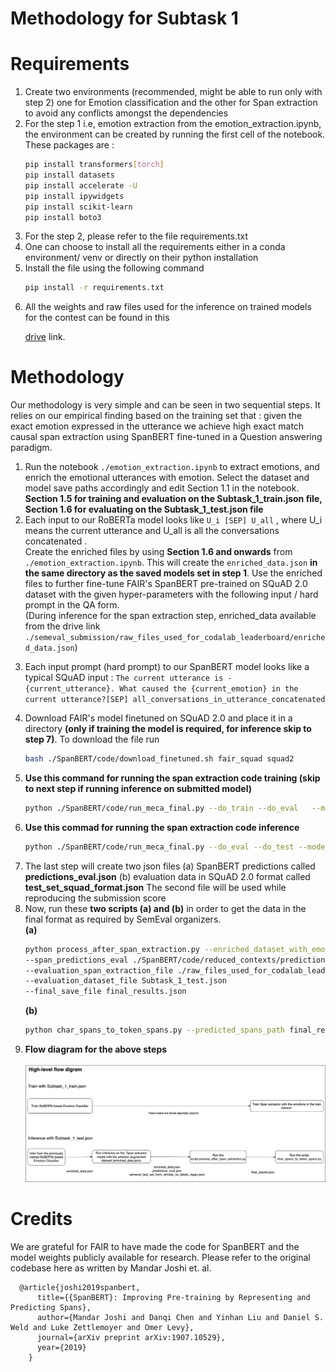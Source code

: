 <h1> Methodology for Subtask 1 </h1>

<h1> Requirements </h1>
<ol>
<li> Create two environments (recommended, might be able to run only with step 2) one for Emotion classification and the other for Span extraction to avoid any conflicts amongst the dependencies</li>
<li> For the step 1 i.e, emotion extraction from the emotion_extraction.ipynb, the environment can be created by running the first cell of the notebook. <br/>These packages are :

```bash
pip install transformers[torch]
pip install datasets
pip install accelerate -U
pip install ipywidgets
pip install scikit-learn
pip install boto3
```

</li>
  <li>For the step 2, please refer to the file requirements.txt</li>  
<li>One can choose to install all the requirements either in a conda environment/ venv or directly on their python installation</li>

  <li>Install the file using the following command 

```bash 
pip install -r requirements.txt
```
</li>
<li>
All the weights and raw files used for the inference on trained models for the contest can be found in this 

[drive](https://drive.google.com/drive/folders/14kVF4-6L0wu5SGkPyUQTS8PCm0uuNjyO?usp=drive_link) link.
</li>
</ol>

<h1> Methodology </h1>
<p> Our methodology is very simple and can be seen in two sequential steps. It relies on our empirical finding based on the training set that : given the exact emotion expressed in the utterance we achieve high exact match causal span extraction using SpanBERT fine-tuned in a Question answering paradigm.
<ol>
  <li>Run the notebook <code>./emotion_extraction.ipynb</code> to extract emotions, and enrich the emotional utterances with emotion. Select the dataset and model save paths accordingly and edit Section 1.1 in the notebook. <b>Section 1.5 for training and evaluation on the Subtask_1_train.json file, Section 1.6 for evaluating on the Subtask_1_test.json file</b> </li>
  <li>Each input to our RoBERTa model looks like <code>U_i [SEP] U_all</code> , where U_i means the current utterance and U_all is all the conversations concatenated .</li> 
  Create the enriched files by using <b>Section 1.6 and onwards</b> from <code>./emotion_extraction.ipynb</code>. This will create the <code>enriched_data.json</code> <b>in the same directory as the saved models set in step 1</b>. Use the enriched files to further fine-tune FAIR's SpanBERT pre-trained on SQuAD 2.0 dataset with the given hyper-parameters with the following input / hard prompt in the QA form. <br />(During inference for the span extraction step, enriched_data available from the drive link <code>./semeval_submission/raw_files_used_for_codalab_leaderboard/enriched_data.json</code>) </li>
  <li><p>Each input prompt (hard prompt) to our SpanBERT model looks like a typical SQuAD input : <code>The current utterance is - {current_utterance}. What caused the {current_emotion} in the current utterance?[SEP] all_conversations_in_utterance_concatenated</code> </p></li>
  <li> Download FAIR's model finetuned on SQuAD 2.0 and place it in a directory <b>(only if training the model is required, for inference skip to step 7)</b>. To download the file run 

```bash 
bash ./SpanBERT/code/download_finetuned.sh fair_squad squad2  
``` 
</li>
  <li> <b>Use this command for running the span extraction code training (skip to next step if running inference on submitted model)</b> 

```bash
python ./SpanBERT/code/run_meca_final.py --do_train --do_eval   --model fair_squad/squad2 --train_file Subtask_1_train.json --train_batch_size 12 --eval_batch_size 12 --learning_rate 2e-5 --num_train_epochs 5 --max_seq_length 400 --doc_stride 128 --eval_metric f1 --output_dir meca_final_train
```
</li>
<li> <b>Use this commad for running the span extraction code inference </b> 

```bash
python ./SpanBERT/code/run_meca_final.py --do_eval --do_test --model span_model_rc --train_file ./raw_files_used_for_codalab_leaderboard/enriched_data.json --train_batch_size 12 --eval_batch_size 12 --learning_rate 2e-5 --num_train_epochs 5 --max_seq_length 400 --doc_stride 128 --eval_metric f1 --output_dir meca_final_eval_submission
```

</li>
<li> The last step will create two json files (a) SpanBERT predictions called <b>predictions_eval.json</b> (b) evaluation data in SQuAD 2.0 format called <b>test_set_squad_format.json</b> The second file will be used while reproducing the submission score</li>
<li> Now, run these <b>two scripts (a) and (b)</b> in order to get the data in the final format as required by SemEval organizers. <br />
<b>(a)</b> 

```bash
python process_after_span_extraction.py --enriched_dataset_with_emotion ./raw_files_used_for_codalab_leaderboard/enriched_data.json 
--span_predictions_eval ./SpanBERT/code/reduced_contexts/predictions_eval.json
--evaluation_span_extraction_file ./raw_files_used_for_codalab_leaderboard/semeval_test_set_from_remote_no_labels_regen.json
--evaluation_dataset_file Subtask_1_test.json
--final_save_file final_results.json
```

<b>(b)</b> 

```bash
python char_spans_to_token_spans.py --predicted_spans_path final_results.json
```
</li>
<li> <b>Flow diagram for the above steps</b>

![alt text](flow_diagram.png) 

</li>
</ol>



[//]: # (<h1> Generate the output file to submit to codalab </h1>)

<h1> Credits </h1>
We are grateful for FAIR to have made the code for SpanBERT and the model weights publicly available for research.
Please refer to the original codebase here as written by Mandar Joshi et. al.

```
  @article{joshi2019spanbert,
      title={{SpanBERT}: Improving Pre-training by Representing and Predicting Spans},
      author={Mandar Joshi and Danqi Chen and Yinhan Liu and Daniel S. Weld and Luke Zettlemoyer and Omer Levy},
      journal={arXiv preprint arXiv:1907.10529},
      year={2019}
    }
```
